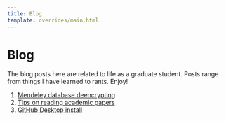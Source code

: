 ```yaml
---
title: Blog
template: overrides/main.html
---
```


# Blog

The blog posts here are related to life as a graduate student. Posts range from things I have learned to rants. Enjoy!

1. [Mendeley database deencrypting](mendeley_decrypt.html)
2. [Tips on reading academic papers](reading-academic-papers/index.html)
3. [GitHub Desktop install](install-github-desktop/index.html)
